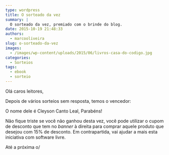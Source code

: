 ```yaml
---
type: wordpress
title: O sorteado da vez
summary: |
  O sorteado da vez, premiado com o brinde do blog.
date: 2015-10-19 21:48:33
authors:
  - marcooliveira
slug: o-sorteado-da-vez
images:
  - /images/wp-content/uploads/2015/06/livros-casa-do-codigo.jpg
categories:
  - Sorteios
tags:
  - ebook
  - sorteio
---
```


Olá caros leitores,

Depois de vários sorteios sem resposta, temos o vencedor:

O nome dele é <span class="message_content">Cleyson Canto Leal, P</span>arabéns!

Não fique triste se você não ganhou desta vez, você pode utilizar o cupom de desconto que tem no <em>banner</em> à direita para comprar aquele produto que desejou com 15% de desconto. Em contrapartida, vai ajudar a mais esta iniciativa com software livre.

Até a próxima o/
